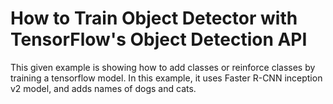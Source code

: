 <!--
waggle_topic=Waggle/Node/Plugins
-->

# How to Train Object Detector with TensorFlow's Object Detection API

This given example is showing how to add classes or reinforce classes by training a tensorflow model. In this example, it uses Faster R-CNN inception v2 model, and adds names of dogs and cats.
